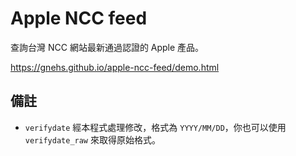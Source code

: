 # Apple NCC feed
查詢台灣 NCC 網站最新通過認證的 Apple 產品。

https://gnehs.github.io/apple-ncc-feed/demo.html
## 備註
- `verifydate` 經本程式處理修改，格式為 `YYYY/MM/DD`，你也可以使用 `verifydate_raw` 來取得原始格式。